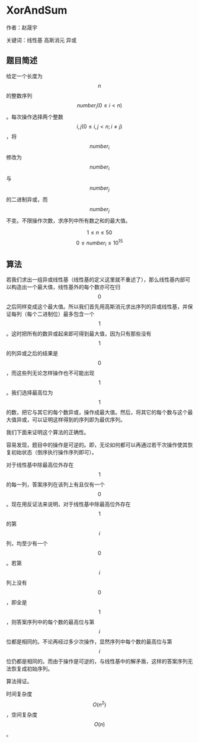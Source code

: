 # XorAndSum
作者：赵晟宇

关键词：线性基 高斯消元 异或

## 题目简述
给定一个长度为$$n$$的整数序列$$number_i (0 \leq i < n)$$。每次操作选择两个整数$$i, j (0 \leq i, j < n; i \neq j)$$，将$$number_i$$修改为$$number_i$$与$$number_j$$的二进制异或，而$$number_j$$不变。不限操作次数，求序列中所有数之和的最大值。

$$1 \leq n \leq 50$$
$$0 \leq number_i \leq 10^{15}$$

## 算法
若我们求出一组异或线性基（线性基的定义这里就不重述了），那么线性基内部可以构造出一个最大值，线性基外的每个数亦可在归$$0$$之后同样变成这个最大值。所以我们首先用高斯消元求出序列的异或线性基，并保证每列（每个二进制位）最多包含一个$$1$$。这时把所有的数异或起来即可得到最大值，因为只有那些没有$$1$$的列异或之后的结果是$$0$$，而这些列无论怎样操作也不可能出现$$1$$。我们选择最高位为$$1$$的数，把它与其它的每个数异或，操作成最大值。然后，将其它的每个数与这个最大值异或，可以证明这样得到的序列即为最优序列。

我们下面来证明这个算法的正确性。

容易发现，题目中的操作是可逆的。即，无论如何都可以再通过若干次操作使其恢复初始状态（倒序执行操作序列即可）。

对于线性基中除最高位外存在$$1$$的每一列，答案序列在该列上有且仅有一个$$0$$。现在用反证法来说明，对于线性基中除最高位外存在$$1$$的第$$i$$列，均至少有一个$$0$$。若第$$i$$列上没有$$0$$，即全是$$1$$，则答案序列中的每个数的最高位与第$$i$$位都是相同的。不论再经过多少次操作，显然序列中每个数的最高位与第$$i$$位仍都是相同的。而由于操作是可逆的，与线性基中的解矛盾，这样的答案序列无法恢复成初始序列。

算法得证。

时间复杂度$$O(n^2)$$，空间复杂度$$O(n)$$。